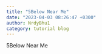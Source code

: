```yaml
---
title: "5Below Near Me"
date: "2023-04-03 08:26:47 +0300"
author: NrdyBhu1
category: tutorial blog
---
```

5Below Near Me

